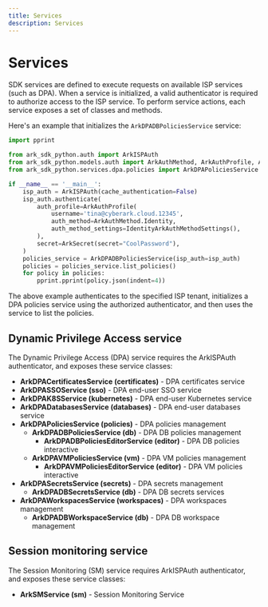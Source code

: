 ```yaml
---
title: Services
description: Services
---
```


# Services

SDK services are defined to execute requests on available ISP services (such as DPA). When a service is initialized, a valid authenticator is required to authorize access to the ISP service. To perform service actions, each service exposes a set of classes and methods.

Here's an example that initializes the `ArkDPADBPoliciesService` service:

```python
import pprint

from ark_sdk_python.auth import ArkISPAuth
from ark_sdk_python.models.auth import ArkAuthMethod, ArkAuthProfile, ArkSecret, IdentityArkAuthMethodSettings
from ark_sdk_python.services.dpa.policies import ArkDPAPoliciesService

if __name__ == '__main__':
    isp_auth = ArkISPAuth(cache_authentication=False)
    isp_auth.authenticate(
        auth_profile=ArkAuthProfile(
            username='tina@cyberark.cloud.12345',
            auth_method=ArkAuthMethod.Identity,
            auth_method_settings=IdentityArkAuthMethodSettings(),
        ),
        secret=ArkSecret(secret="CoolPassword"),
    )
    policies_service = ArkDPADBPoliciesService(isp_auth=isp_auth)
    policies = policies_service.list_policies()
    for policy in policies:
        pprint.pprint(policy.json(indent=4))
```

The above example authenticates to the specified ISP tenant, initializes a DPA policies service using the authorized authenticator, and then uses the service to list the policies.

## Dynamic Privilege Access service

The Dynamic Privilege Access (DPA) service requires the ArkISPAuth authenticator, and exposes these service classes:

- <b>ArkDPACertificatesService (certificates)</b> - DPA certificates service
- <b>ArkDPASSOService (sso)</b> - DPA end-user SSO service
- <b>ArkDPAK8SService (kubernetes)</b> - DPA end-user Kubernetes service
- <b>ArkDPADatabasesService (databases)</b> - DPA end-user databases service
- <b>ArkDPAPoliciesService (policies)</b> - DPA policies management
    - <b>ArkDPADBPoliciesService (db)</b> - DPA DB policies management
        - **ArkDPADBPoliciesEditorService (editor)** - DPA DB policies interactive
    - <b>ArkDPAVMPoliciesService (vm)</b> - DPA VM policies management
        - **ArkDPAVMPoliciesEditorService (editor)** - DPA VM policies interactive
- <b>ArkDPASecretsService (secrets)</b> - DPA secrets management
    - <b>ArkDPADBSecretsService (db)</b> - DPA DB secrets services
- <b>ArkDPAWorkspacesService (workspaces)</b> - DPA workspaces management
    - <b>ArkDPADBWorkspaceService (db)</b> - DPA DB workspace management


## Session monitoring service

The Session Monitoring (SM) service requires ArkISPAuth authenticator, and exposes these service classes:
- <b>ArkSMService (sm)</b> - Session Monitoring Service
